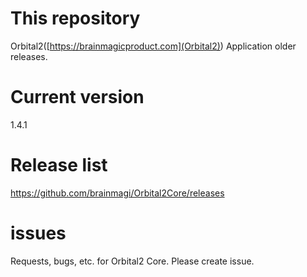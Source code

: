 # This repository
Orbital2([https://brainmagicproduct.com](Orbital2)) Application older releases.


# Current version
1.4.1
# Release list
https://github.com/brainmagi/Orbital2Core/releases

# issues
Requests, bugs, etc. for Orbital2 Core. Please create issue.
